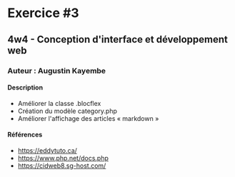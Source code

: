 # Exercice #3

## 4w4 - Conception d'interface et développement web

### Auteur : Augustin Kayembe

#### Description

- Améliorer la classe .blocflex
- Création du modèle category.php
- Améliorer l'affichage des articles « markdown »

#### Références

- https://eddytuto.ca/
- https://www.php.net/docs.php
- https://cidweb8.sg-host.com/
